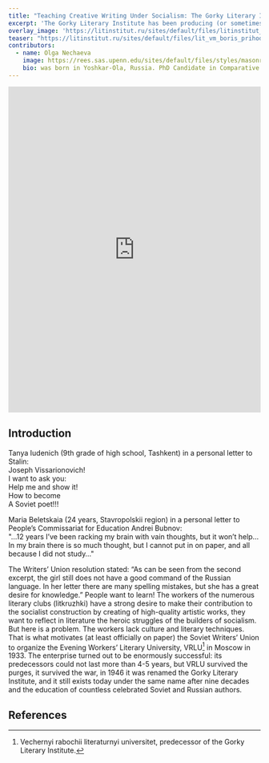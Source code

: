 ```yaml
---
title: "Teaching Creative Writing Under Socialism: The Gorky Literary Institute"
excerpt: 'The Gorky Literary Institute has been producing (or sometimes failing to produce) socialist writers since 1933. What conditions made the emergence of this institution possible and necessary?'
overlay_image: 'https://litinstitut.ru/sites/default/files/litinstitut_old_zzz.jpg'
teaser: "https://litinstitut.ru/sites/default/files/lit_vm_boris_prihodko.jpg"
contributors:
  - name: Olga Nechaeva
    image: https://rees.sas.upenn.edu/sites/default/files/styles/masonry_image/public/nechaeva2.jpg
    bio: was born in Yoshkar-Ola, Russia. PhD Candidate in Comparative Literature and Literary Theory at the University of Pennsylvania.
---
```



<iframe src='https://cdn.knightlab.com/libs/timeline3/latest/embed/index.html?source=1HFXQmxapiv9F6_YU_bghm5WarBMwSapxOnubgocHgrI&font=Default&lang=en&initial_zoom=2&height=650' width='100%' height='650' webkitallowfullscreen mozallowfullscreen allowfullscreen frameborder='0'></iframe>


## Introduction

Tanya Iudenich (9th grade of high school, Tashkent) in a personal letter to Stalin:\
      Joseph Vissarionovich!  
      I want to ask you:\
      Help me and show it!\
      How to become\
      A Soviet poet!!!
      
Maria Beletskaia (24 years, Stavropolskii region) in a personal letter to People’s Commissariat for Education Andrei Bubnov:\
"…12 years I’ve been racking my brain with vain thoughts, but it won’t help… In my brain there is so much thought, but I cannot put in on paper, and all because I did not study…"

The Writers’ Union resolution stated: “As can be seen from the second excerpt, the girl still does not have a good command of the Russian language. In her letter there are many spelling mistakes, but she has a great desire for knowledge.” People want to learn! The workers of the numerous literary clubs (litkruzhki) have a strong desire to make their contribution to the socialist construction by creating of high-quality artistic works, they want to reflect in literature the heroic struggles of the builders of socialism. But here is a problem. The workers lack culture and literary techniques. That is what motivates (at least officially on paper) the Soviet Writers’ Union to organize the Evening Workers’ Literary University, VRLU[^1] in Moscow in 1933. The enterprise turned out to be enormously successful: its predecessors could not last more than 4-5 years, but VRLU survived the purges, it survived the war, in 1946 it was renamed the Gorky Literary Institute, and it still exists today under the same name after nine decades and the education of countless celebrated Soviet and Russian authors.


## References

[^1]: Vechernyi rabochii literaturnyi universitet, predecessor of the Gorky Literary Institute.

